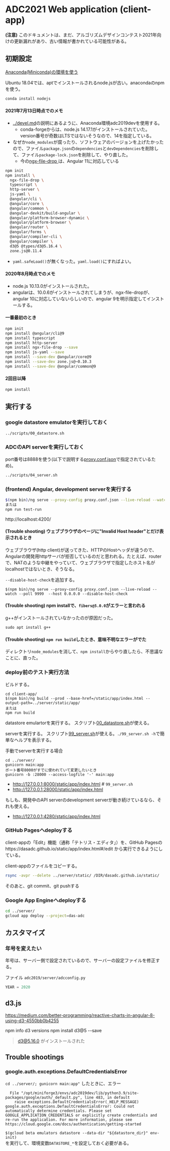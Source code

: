 ADC2021 Web application (client-app)
====================================

**(注意)** このドキュメントは、まだ、アルゴリズムデザインコンテスト2021年向けの更新漏れがあり、古い情報が書かれている可能性がある。


初期設定
--------

[Anaconda(Miniconda)の環境を使う](../devel.md#miniconda)


Ubuntu 18.04では、aptでインストールされるnode.jsが古い。anacondaのnpmを使う。

``` bash
conda install nodejs
```

#### 2021年7月13日時点でのメモ

- [../devel.md](../devel.md)の説明にあるように、Anaconda環境adc2019devを使用する。
    - conda-forgeからは、node.js 14.17.1がインストールされていた。version番号が奇数はLTSではないそうなので、14を指定している。
- なぜか`node_modules`が腐ったり、ソフトウェアのバージョンを上げたかったので、ファイル`package.json`の`dependencies`と`devDependencies`を削除して、ファイル`package-lock.json`を削除して、やり直した。
    - 今の[ngx-file-drop ](https://www.npmjs.com/package/ngx-file-drop)は、Angular 11に対応している

``` bash
npm init
npm install \
  ngx-file-drop \
  typescript \
  http-server \
  js-yaml \
  @angular/cli \
  @angular/core \
  @angular/common \
  @angular-devkit/build-angular \
  @angular/platform-browser-dynamic \
  @angular/platform-browser \
  @angular/router \
  @angular/forms \
  @angular/compiler-cli \
  @angular/compiler \
  d3@5 @types/d3@5.16.4 \
  zone.js@0.11.4
```

- `yaml.safeLoad()`が無くなった。`yaml.load()`にすればよい。


#### 2020年8月時点でのメモ

- node.js 10.13.0がインストールされた。
- angularは、10.0.6がインストールされてしまうが、ngx-file-dropが、angular 10に対応していないらしいので、angular 9を明示指定してインストールする。

#### 一番最初のとき

``` bash
npm init
npm install @angular/cli@9
npm install typescript
npm install http-server
npm install ngx-file-drop --save
npm install js-yaml --save
npm install --save-dev @angular/core@9
npm install --save-dev zone.js@~0.10.3
npm install --save-dev @angular/common@9
```


#### 2回目以降

``` bash
npm install
```

実行する
---------

### google datastore emulatorを実行しておく

``` bash
../scripts/00_datastore.sh
```

### ADCのAPI serverを実行しておく

port番号は8888を使う(以下で説明する[proxy.conf.json](proxy.conf.json)で指定されているため)。

``` bash
../scripts/04_server.sh
```

### (frontend) Angular, development serverを実行する

``` bash
$(npm bin)/ng serve --proxy-config proxy.conf.json --live-reload --watch --poll 9999 --host 0.0.0.0
または
npm run test-run
```

http://localhost:4200/

#### (Trouble shooting) ウェブブラウザのページに"Invalid Host header"とだけ表示されるとき

ウェブブラウザ(http client)が送ってきた、HTTPのHostヘッダが違うので、Angularの開発用httpサーバが拒否しているのだと思われる。たとえば、routerで、NATのような中継をやっていて、ウェブブラウザで指定したホスト名がlocalhostではないとき、そうなる。

`--disable-host-check`を追加する。

```
$(npm bin)/ng serve --proxy-config proxy.conf.json --live-reload --watch --poll 9999  --host 0.0.0.0 --disable-host-check
```

#### (Trouble shooting) npm installで、`fibers@5.0.0`がエラーと言われる

g++がインストールされていなかったのが原因だった。

`sudo apt install g++`

#### (Trouble shooting) `npm run build`したとき、意味不明なエラーがでた

ディレクトリ`node_modules`を消して、`npm install`からやり直したら、不思議なことに、直った。


### deploy前のテスト実行方法

ビルドする。

```
cd client-app/
$(npm bin)/ng build --prod --base-href=/static/app/index.html --output-path=../server/static/app/
または
npm run build
```

datastore emulartorを実行する。
スクリプト[00_datastore.sh](../scripts/00_datastore.sh)が使える。

serverを実行する。 
スクリプト[99_server.sh](../scripts/99_server.sh)が使える。`./99_server.sh -h`で簡単なヘルプを表示する。

手動でserverを実行する場合

```
cd ../server/
gunicorn main:app
ポート番号8000がすでに使われていて変更したいとき
gunicorn -b :28000 --access-logfile '-' main:app
```

- http://127.0.0.1:8000/static/app/index.html   # `99_server.sh`
- http://127.0.0.1:28000/static/app/index.html

もしも、開発中のAPI serverのdevelopment serverが動き続けているなら、それも使える。

- http://127.0.0.1:4280/static/app/index.html


### GitHub Pagesへdeployする

client-appの「Edit」機能（通称「テトリス・エディタ」）を、GitHub Pagesのhttps://dasadc.github.io/static/app/index.html#/edit から実行できるようにしている。

client-appのファイルをコピーする。

``` bash
rsync -avpr --delete ../server/static/ /DIR/dasadc.github.io/static/
```

そのあと、git commit、git pushする


### Google App Engineへdeployする

``` bash
cd ../server/
gcloud app deploy --project=das-adc
```


カスタマイズ
------------

### 年号を変えたい

年号は、サーバー側で設定されているので、サーバーの設定ファイルを修正する。

ファイル `adc2019/server/adcconfig.py`

``` python
YEAR = 2020
```


d3.js
-----

https://medium.com/better-programming/reactive-charts-in-angular-8-using-d3-4550bb0b4255

npm info d3 versions
npm install d3@5 --save

> d3@5.16.0 がインストールされた

Trouble shootings
-----------------

### google.auth.exceptions.DefaultCredentialsError

`cd ../server/; gunicorn main:app"` したときに、エラー

```
  File "/opt/miniforge3/envs/adc2019dev/lib/python3.9/site-packages/google/auth/_default.py", line 483, in default
    raise exceptions.DefaultCredentialsError(_HELP_MESSAGE)
google.auth.exceptions.DefaultCredentialsError: Could not automatically determine credentials. Please set GOOGLE_APPLICATION_CREDENTIALS or explicitly create credentials and re-run the application. For more information, please see https://cloud.google.com/docs/authentication/getting-started
```


`$(gcloud beta emulators datastore --data-dir "${datastore_dir}" env-init)`  
を実行して、環境変数`DATASTORE_*`を設定しておく必要がある。
